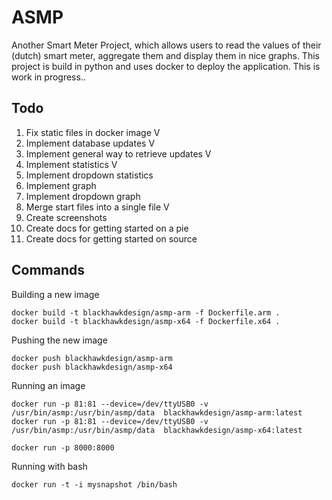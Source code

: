# ASMP
Another Smart Meter Project, which allows users to read the values of their (dutch) smart meter, aggregate them and display them in nice graphs. This project is build in python and uses docker to deploy the application. This is work in progress.. 

## Todo

1. Fix static files in docker image V
2. Implement database updates V
3. Implement general way to retrieve updates V
4. Implement statistics V
5. Implement dropdown statistics
6. Implement graph 
7. Implement dropdown graph
8. Merge start files into a single file V
9. Create screenshots
10. Create docs for getting started on a pie
11. Create docs for getting started on source


## Commands

Building a new image
```
docker build -t blackhawkdesign/asmp-arm -f Dockerfile.arm .
docker build -t blackhawkdesign/asmp-x64 -f Dockerfile.x64 .
```
Pushing the new image
```
docker push blackhawkdesign/asmp-arm
docker push blackhawkdesign/asmp-x64
```
Running an image
```
docker run -p 81:81 --device=/dev/ttyUSB0 -v /usr/bin/asmp:/usr/bin/asmp/data  blackhawkdesign/asmp-arm:latest
docker run -p 81:81 --device=/dev/ttyUSB0 -v /usr/bin/asmp:/usr/bin/asmp/data  blackhawkdesign/asmp-x64:latest
```
```
docker run -p 8000:8000 
```
Running with bash
```
docker run -t -i mysnapshot /bin/bash
```